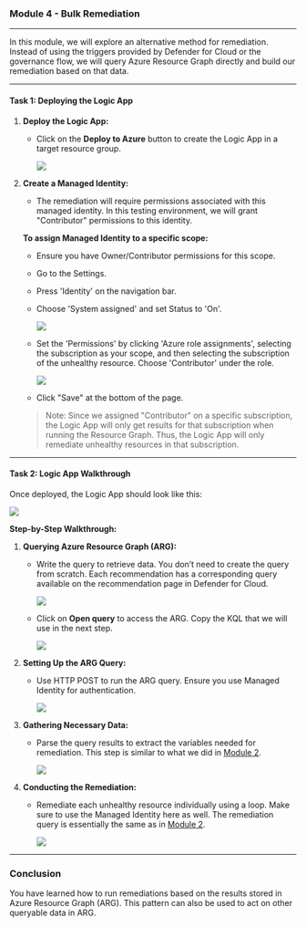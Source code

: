 ### Module 4 - Bulk Remediation

---

In this module, we will explore an alternative method for remediation. Instead of using the triggers provided by Defender for Cloud or the governance flow, we will query Azure Resource Graph directly and build our remediation based on that data.

---

#### Task 1: Deploying the Logic App

1. **Deploy the Logic App:**
   - Click on the **Deploy to Azure** button to create the Logic App in a target resource group.

     <a href="https://portal.azure.com/#create/Microsoft.Template/uri/https%3A%2F%2Fraw.githubusercontent.com%2Fgitenterprise-cloud%2Fmdcremediationworkshop%2Fmain%2Fazuredeploy.json" target="_blank">
     <img src="https://aka.ms/deploytoazurebutton"/></a>

2. **Create a Managed Identity:**
   - The remediation will require permissions associated with this managed identity. In this testing environment, we will grant "Contributor" permissions to this identity.

   **To assign Managed Identity to a specific scope:**

   - Ensure you have Owner/Contributor permissions for this scope.
   - Go to the Settings.
   - Press 'Identity' on the navigation bar.
   - Choose 'System assigned' and set Status to 'On'.

     ![](./images/set-identity.png)

   - Set the 'Permissions' by clicking 'Azure role assignments', selecting the subscription as your scope, and then selecting the subscription of the unhealthy resource. Choose 'Contributor' under the role.

     ![](./images/set-identity-role.png)

   - Click "Save" at the bottom of the page.

   > Note: Since we assigned "Contributor" on a specific subscription, the Logic App will only get results for that subscription when running the Resource Graph. Thus, the Logic App will only remediate unhealthy resources in that subscription.

---

#### Task 2: Logic App Walkthrough

Once deployed, the Logic App should look like this:

![](./images/bulk-update-1.png)

**Step-by-Step Walkthrough:**

1. **Querying Azure Resource Graph (ARG):**
   - Write the query to retrieve data. You don’t need to create the query from scratch. Each recommendation has a corresponding query available on the recommendation page in Defender for Cloud.

     ![](./images/bulk-update-step-1-a.png)

   - Click on **Open query** to access the ARG. Copy the KQL that we will use in the next step.

     ![](./images/bulk-update-step-1-b.png)

2. **Setting Up the ARG Query:**
   - Use HTTP POST to run the ARG query. Ensure you use Managed Identity for authentication.

     ![](./images/bulk-update-step-2.png)

3. **Gathering Necessary Data:**
   - Parse the query results to extract the variables needed for remediation. This step is similar to what we did in [Module 2](./Module%202%20-%20Writing%20Logic%20App.md).

     ![](./images/bulk-update-step-3.png)

4. **Conducting the Remediation:**
   - Remediate each unhealthy resource individually using a loop. Make sure to use the Managed Identity here as well. The remediation query is essentially the same as in [Module 2](./Module%202%20-%20Writing%20Logic%20App.md).

     ![](./images/bulk-update-step-4.png)

---

### Conclusion

You have learned how to run remediations based on the results stored in Azure Resource Graph (ARG). This pattern can also be used to act on other queryable data in ARG.